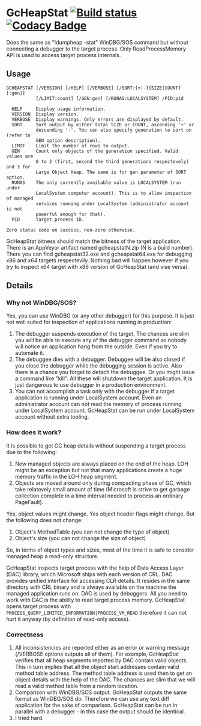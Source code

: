 # GcHeapStat [![Build status](https://ci.appveyor.com/api/projects/status/3pcm9r3rai06g891?svg=true)](https://ci.appveyor.com/project/alpinskiy/gcheapstat/build/artifacts) [![Codacy Badge](https://api.codacy.com/project/badge/Grade/3b99c9352dc7495383808c7824c0b420)](https://www.codacy.com/manual/malpinskiy/gcheapstat?utm_source=github.com&amp;utm_medium=referral&amp;utm_content=alpinskiy/gcheapstat&amp;utm_campaign=Badge_Grade)

Does the same as "!dumpheap -stat" WinDBG/SOS command but without connecting a debugger to the target process. Only ReadProcessMemory API is used to access target process internals. 
## Usage
```
GCHEAPSTAT [/VERSION] [/HELP] [/VERBOSE] [/SORT:{+|-}{SIZE|COUNT}[:gen]]
           [/LIMIT:count] [/GEN:gen] [/RUNAS:LOCALSYSTEM] /PID:pid

  HELP     Display usage information.
  VERSION  Display version.
  VERBOSE  Display warnings. Only errors are displayed by default.
  SORT     Sort output by either total SIZE or COUNT, ascending '+' or
           descending '-'. You can also specify generation to sort on (refer to
           GEN option description).
  LIMIT    Limit the number of rows to output.
  GEN      Count only objects of the generation specified. Valid values are
           0 to 2 (first, second the third generations respectevely) and 3 for
           Large Object Heap. The same is for gen parameter of SORT option.
  RUNAS    The only currently available value is LOCALSYSTEM (run under
           LocalSystem computer account). This is to allow inspection of managed
           services running under LocalSystem (administrator account is not
           powerful enough for that).
  PID      Target process ID.

Zero status code on success, non-zero otherwise.
```
GcHeapStat bitness should match the bitness of the target application. There is an AppVeyor artifact named gcheapstatN.zip (N is a build number). There you can find gcheapstat32.exe and gcheapstat64.exe for debugging x86 and x64 targets respectevily. Nothing bad will happen however if you try to inspect x64 target with x86 version of GcHeapStat (and vise versa). 
## Details
### Why not WinDBG/SOS?
Yes, you can use WinDBG (or any other debugger) for this purpose. It is just not well suited for inspection of applications running in production:
1. The debugger suspends execution of the target. The chances are slim you will be able to execute any of the debugger command so nobody will notice an application hang from the outside. Even if you try to automate it.
1. The debuggee dies with a debugger. Debuggee will be also closed if you close the debugger while the debugging session is active. Also there is a chance you forget to detach the debuggee. Or you might issue a command like "kill". All these will shutdown the target application. It is just dangerous to use debugger in a production environment.
1. You can not accomplish a task only with the debugger if a target application is running under LocalSystem account. Even an administrator account can not read the memory of process running under LocalSystem account. GcHeapStat can be run under LocalSystem account without extra tooling.
### How does it work?
It is possible to get GC heap details without suspending a target process due to the following:
1. New managed objects are always placed on the end of the heap. LOH might be an exception but not that many applications create a huge memory traffic in the LOH heap segment.
1. Objects are moved around only during compacting phase of GC, which take relatevely small amount of time (Microsoft is strive to get garbage collection complete in a time interval needed to process an ordinary PageFault).

Yes, object values might change. Yes object header flags might change. But the following does not change:
1. Object's MethodTable (you can not change the type of object)
1. Object's size (you can not change the size of object)

So, in terms of object types and sizes, most of the time it is safe to consider managed heap a read-only structure.

GcHeapStat inspects target process with the help of Data Access Layer (DAC) library, which Microsoft ships with each version of CRL. DAC provides unified interface for accessing CLR details. It resides in the same directory with CRL binary and is always available on the machine the managed application runs on. DAC is used by debuggers. All you need to work with DAC is the ability to read target process memory. GcHeapStat opens target process with ```PROCESS_QUERY_LIMITED_INFORMATION|PROCESS_VM_READ``` therefore it can not hurt it anyway (by definition of read-only access).
### Correctness
1. All inconsistencies are reported either as an error or warning message (/VERBOSE options outputs all of them). For example, GcHeapStat verifies that all heap segments reported by DAC contain valid objects. This in turn implies that all the object start addresses contain valid method table address. The method table address is used then to get an object details with the help of the DAC. The chances are slim that we will read a valid method table from a random location.
1. Comparison with WinDBG/SOS output. GcHeapStat outputs the same format as WinDBG/SOS do. Therefore we can use any text diff application for the sake of comparison. GcHeapStat can be run in parallel with a debugger - in this case the output should be identical.
1. I tried hard.
